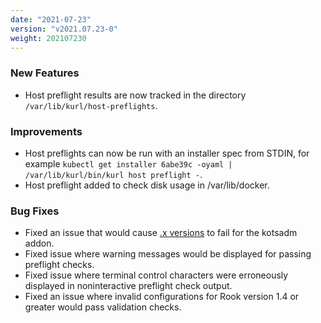 ```yaml
---
date: "2021-07-23"
version: "v2021.07.23-0"
weight: 202107230
---
```


### <span class="label label-green">New Features</span>
- Host preflight results are now tracked in the directory `/var/lib/kurl/host-preflights`.

### <span class="label label-blue">Improvements</span>
- Host preflights can now be run with an installer spec from STDIN, for example `kubectl get installer 6abe39c -oyaml | /var/lib/kurl/bin/kurl host preflight -`.
- Host preflight added to check disk usage in /var/lib/docker.

### <span class="label label-orange">Bug Fixes</span>
- Fixed an issue that would cause [.x versions](https://kurl.sh/docs/create-installer/#x-patch-versions) to fail for the kotsadm addon.
- Fixed issue where warning messages would be displayed for passing preflight checks.
- Fixed issue where terminal control characters were erroneously displayed in noninteractive preflight check output. 
- Fixed an issue where invalid configurations for Rook version 1.4 or greater would pass validation checks.
